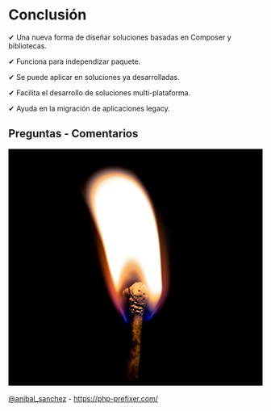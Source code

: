 # Conclusión

✔ Una nueva forma de diseñar soluciones basadas en Composer y bibliotecas.<!-- .element: class="fragment fade-up" -->

✔ Funciona para independizar paquete.<!-- .element: class="fragment fade-up" -->

✔ Se puede aplicar en soluciones ya desarrolladas.<!-- .element: class="fragment fade-up" -->

✔ Facilita el desarrollo de soluciones multi-plataforma.<!-- .element: class="fragment fade-up" -->

✔ Ayuda en la migración de aplicaciones legacy.<!-- .element: class="fragment fade-up" -->


## Preguntas - Comentarios <!-- .slide: class="p-small" -->

![alt](images/99-thanks/light-863150_640.jpg)<!-- .element: style="width: 40%" -->

[@anibal_sanchez](https://twitter.com/notifications) - https://php-prefixer.com/